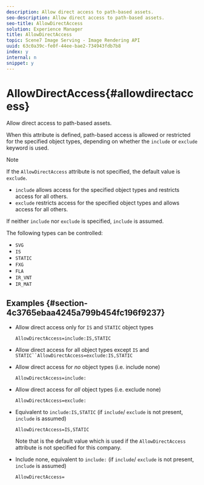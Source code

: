 ```yaml
---
description: Allow direct access to path-based assets.
seo-description: Allow direct access to path-based assets.
seo-title: AllowDirectAccess
solution: Experience Manager
title: AllowDirectAccess
topic: Scene7 Image Serving - Image Rendering API
uuid: 63c0a39c-fe0f-44ee-bae2-734943fdb7b8
index: y
internal: n
snippet: y
---
```


# AllowDirectAccess{#allowdirectaccess}

Allow direct access to path-based assets.

When this attribute is defined, path-based access is allowed or restricted for the specified object types, depending on whether the `include` or `exclude` keyword is used.

>[!NOTE]
>
>If the `AllowDirectAccess` attribute is not specified, the default value is `exclude`.

* `include` allows access for the specified object types and restricts access for all others. 
* `exclude` restricts access for the specified object types and allows access for all others.

If neither `include` nor `exclude` is specified, `include` is assumed.

The following types can be controlled:

* `SVG` 
* `IS` 
* `STATIC` 
* `FXG` 
* `FLA` 
* `IR_VNT` 
* `IR_MAT`

## Examples {#section-4c3765ebaa4245a799b454fc196f9237}

* Allow direct access only for `IS` and `STATIC` object types

  `AllowDirectAccess=include:IS,STATIC`

* Allow direct access for all object types except `IS` and `STATIC``AllowDirectAccess=exclude:IS,STATIC`

* Allow direct access for *no* object types (i.e. include none)

  `AllowDirectAccess=include:`

* Allow direct access for *all* object types (i.e. exclude none)

  `AllowDirectAccess=exclude:`

* Equivalent to `include:IS,STATIC` (if `include`/ `exclude` is not present, `include` is assumed)

  `AllowDirectAccess=IS,STATIC`

  Note that is the default value which is used if the `AllowDirectAccess` attribute is not specified for this company. 

* Include none, equivalent to `include:` (if `include`/ `exclude` is not present, `include` is assumed)

  `AllowDirectAccess=`

